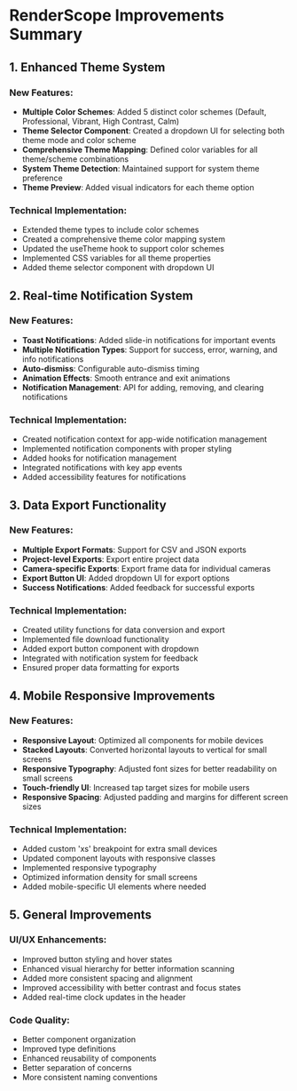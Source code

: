 # RenderScope Improvements Summary

## 1. Enhanced Theme System

### New Features:
- **Multiple Color Schemes**: Added 5 distinct color schemes (Default, Professional, Vibrant, High Contrast, Calm)
- **Theme Selector Component**: Created a dropdown UI for selecting both theme mode and color scheme
- **Comprehensive Theme Mapping**: Defined color variables for all theme/scheme combinations
- **System Theme Detection**: Maintained support for system theme preference
- **Theme Preview**: Added visual indicators for each theme option

### Technical Implementation:
- Extended theme types to include color schemes
- Created a comprehensive theme color mapping system
- Updated the useTheme hook to support color schemes
- Implemented CSS variables for all theme properties
- Added theme selector component with dropdown UI

## 2. Real-time Notification System

### New Features:
- **Toast Notifications**: Added slide-in notifications for important events
- **Multiple Notification Types**: Support for success, error, warning, and info notifications
- **Auto-dismiss**: Configurable auto-dismiss timing
- **Animation Effects**: Smooth entrance and exit animations
- **Notification Management**: API for adding, removing, and clearing notifications

### Technical Implementation:
- Created notification context for app-wide notification management
- Implemented notification components with proper styling
- Added hooks for notification management
- Integrated notifications with key app events
- Added accessibility features for notifications

## 3. Data Export Functionality

### New Features:
- **Multiple Export Formats**: Support for CSV and JSON exports
- **Project-level Exports**: Export entire project data
- **Camera-specific Exports**: Export frame data for individual cameras
- **Export Button UI**: Added dropdown UI for export options
- **Success Notifications**: Added feedback for successful exports

### Technical Implementation:
- Created utility functions for data conversion and export
- Implemented file download functionality
- Added export button component with dropdown
- Integrated with notification system for feedback
- Ensured proper data formatting for exports

## 4. Mobile Responsive Improvements

### New Features:
- **Responsive Layout**: Optimized all components for mobile devices
- **Stacked Layouts**: Converted horizontal layouts to vertical for small screens
- **Responsive Typography**: Adjusted font sizes for better readability on small screens
- **Touch-friendly UI**: Increased tap target sizes for mobile users
- **Responsive Spacing**: Adjusted padding and margins for different screen sizes

### Technical Implementation:
- Added custom 'xs' breakpoint for extra small devices
- Updated component layouts with responsive classes
- Implemented responsive typography
- Optimized information density for small screens
- Added mobile-specific UI elements where needed

## 5. General Improvements

### UI/UX Enhancements:
- Improved button styling and hover states
- Enhanced visual hierarchy for better information scanning
- Added more consistent spacing and alignment
- Improved accessibility with better contrast and focus states
- Added real-time clock updates in the header

### Code Quality:
- Better component organization
- Improved type definitions
- Enhanced reusability of components
- Better separation of concerns
- More consistent naming conventions